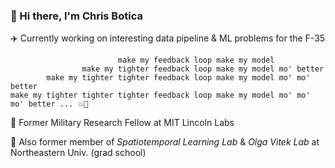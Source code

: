 ### 👋 Hi there, I'm Chris Botica

✈️ Currently working on interesting data pipeline & ML problems for the F-35

```
                        make my feedback loop make my model
                make my tighter feedback loop make my model mo' better
        make my tighter tighter feedback loop make my model mo' mo' better
make my tighter tighter tighter feedback loop make my model mo' mo' mo' better ... 💥🤖
```

🔬 Former Military Research Fellow at MIT Lincoln Labs 

📖  Also former member of _Spatiotemporal Learning Lab_ & _Olga Vitek Lab_ at Northeastern Univ. (grad school)

